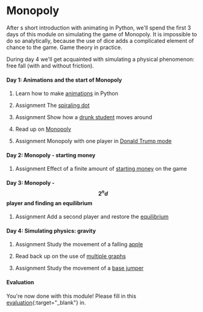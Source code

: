 # Monopoly

After s short introduction with animating in Python, we'll spend the first 3 days of this module on simulating the game of Monopoly. It is impossible to do so analytically, because the use of dice adds a complicated element of chance to the game. Game theory in practice.

During day 4 we'll get acquainted with simulating a physical phenomenon: free fall (with and without friction).

#### Day 1: Animations and the start of Monopoly

1. Learn how to make [animations](/resources/animations) in Python

2. <span class="badge badge-primary">Assignment</span> The [spiraling dot](/movement/dot)

3. <span class="badge badge-primary">Assignment</span> Show how a [drunk student](/movement/student) moves around

4. Read up on [Monopoly](/monopoly/introduction)

5. <span class="badge badge-primary">Assignment</span> Monopoly with one player in [Donald Trump mode](/monopoly/moving-around)


#### Day 2: Monopoly - starting money

1. <span class="badge badge-primary">Assignment</span> Effect of a finite amount of [starting money](/monopoly/startingmoney) on the game


#### Day 3: Monopoly - $$2^nd$$ player and finding an equilibrium

1. <span class="badge badge-primary">Assignment</span> Add a second player and restore the [equilibrium](/monopoly/two-players)


#### Day 4: Simulating physics: gravity

1. <span class="badge badge-primary">Assignment</span> Study the movement of a falling [apple](/movement/apple)

2. Read back up on the use of [multiple graphs](/resources/plot)

3. <span class="badge badge-primary">Assignment</span> Study the movement of a [base jumper](/movement/basejump)

#### Evaluation

You're now done with this module! Please fill in this [evaluation](https://goo.gl/forms/bMEPwmQeLxMZ13qE2){:target="_blank"} in.
